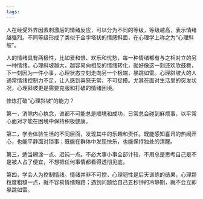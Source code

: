 ```yaml
---
tags:
---
```

人在经受外界因素刺激后的情绪反应，可以分为不同的等级，等级越高，表示情绪越强烈。不同等级形成了类似于金字塔状的情感斜面，在心理学上称之为“心理斜坡”。

人的情绪具有两极性，比如爱和恨、欢乐和忧愁，每一种情绪都有与之相对立的另一种情绪。心理斜坡越大，越容易向相反的情绪转化，就好像这一刻还欢欣鼓舞，下一刻因为一件小事，心理状态立刻走向另一个极端，暴跳如雷。心理斜坡大的人通常情绪控制力不足，让人感到喜怒无常、不可捉摸。尤其在面对生活里的突发状况，心理斜坡更是需要克服和打破的情绪困境。

修炼打破“心理斜坡”的能力？

第一，消除内心执念，谁都不可能总是顺境和成功，日常总会碰到麻烦事，以平常心面对才能在困境中保持积极健康。

第二，学会体验生活的不同层面，发现其中的乐趣和责任。既能感知喜讯的热闹开心，也能平静面对琐事；既能在群体中发现快乐，也能保持独处的清醒。

第三，适当糊涂一点、迟钝一点。不必大事小事全部计较，不用总是思考自己是不是被人占了便宜，不想把任何事情都看得透彻见底。

第四，学会人为控制情绪。情绪并非不可控，心理韧性是后天训练的结果，心理颗粒度粗糙一点，就不容易情绪短路；遇到问题给自己五秒钟的冷静期，就不会立即暴跳如雷。

